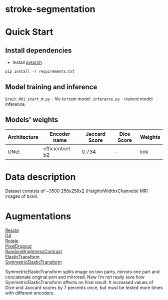 # stroke-segmentation
# Quick Start

## Install dependencies
- Install [pytorch](https://pytorch.org/get-started/locally/)
```
pip install -r requirements.txt
```

## Model training and inference 
`Brain_MRI_start_M.py` - file to train model.
`inference.py` - trained model inference.

## Models' weights
| Architecture | Encoder name    | Jaccard Score | Dice Score | Weights                                                                                                                                                                |
|--------------|-----------------|---------------|------------|------------------------------------------------------------------------------------------------------------------------------------------------------------------------|
| UNet         | efficientnet-b2 | 0.734         | -          | [link](https://github.com/alonserz/stroke-segmentation/blob/d0bf70f8986e37a2d43551ed6f12f7bf70c093c3/models_weights/best_model_efficientnetb2/best_efficientnet-b2.pt) |

# Data description
Dataset consists of ~3500 256x256x2 (HeightxWidthxChannels) MRI images of brain.

# Augmentations
[Resize](https://explore.albumentations.ai/transform/Resize)                                                                                          
[D4](https://explore.albumentations.ai/transform/D4)                                                                                                  
[Rotate](https://explore.albumentations.ai/transform/Rotate)                                                                                          
[PixelDropout](https://explore.albumentations.ai/transform/PixelDropout)                                                                              
[RandomBrightnessContrast](https://explore.albumentations.ai/transform/RandomBrightnessContrast)                                                      
[ElasticTransform](https://explore.albumentations.ai/transform/ElasticTransform)                                                                      
[SymmetricElasticTransform](https://github.com/alonserz/stroke-segmentation/blob/adee728e2ac611d86b6dbb7e7532d64607b1d0ee/MRIDataset.py#L13C7-L13C32)

SymmetricElasticTransform splits image on two parts, mirrors one part and concatenate original part and mirrored.
Now i'm not really sure how SymmetricElasticTransform affects on final result. It increased values of Dice and Jaccard scores by 7 percents once, but must be tested more times with different encoders.
